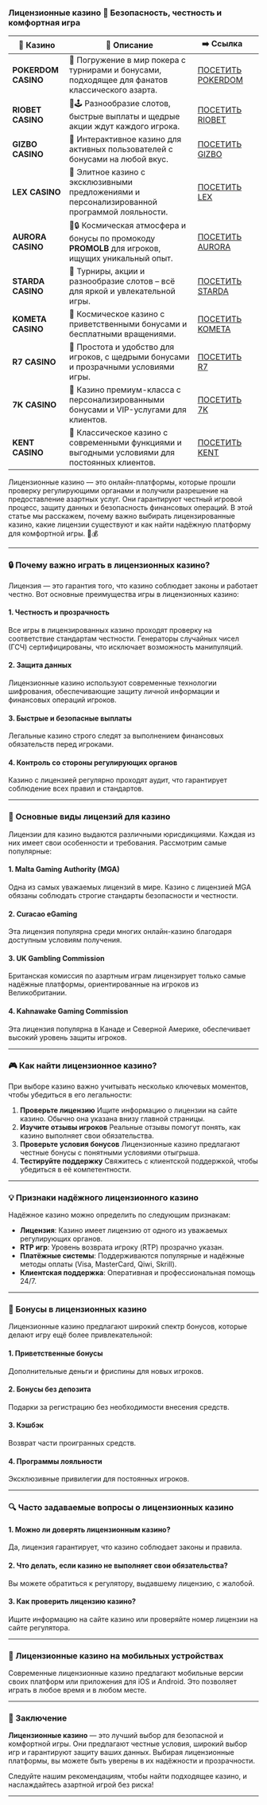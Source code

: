 ### Лицензионные казино 🎰 Безопасность, честность и комфортная игра
| 🎰 Казино           | 📜 Описание                                                                                       | ➡️ Ссылка                                                                                          |   |
| ------------------- | ------------------------------------------------------------------------------------------------- | -------------------------------------------------------------------------------------------------- | - |
| **POKERDOM CASINO** | 🎲 Погружение в мир покера с турнирами и бонусами, подходящее для фанатов классического азарта.   | [ПОСЕТИТЬ POKERDOM](https://brandplay.link/FwVc4f)                                                 |   |
| **RIOBET CASINO**   | 🌟🕹️ Разнообразие слотов, быстрые выплаты и щедрые акции ждут каждого игрока.                    | [ПОСЕТИТЬ RIOBET](https://brandplay.link/TnjsxFvH)                                                 |   |
| **GIZBO CASINO**    | 🚀 Интерактивное казино для активных пользователей с бонусами на любой вкус.                      | [ПОСЕТИТЬ GIZBO](https://brandplay.link/rvzLrVLp)                                                  |   |
| **LEX CASINO**      | 🎰 Элитное казино с эксклюзивными предложениями и персонализированной программой лояльности.      | [ПОСЕТИТЬ LEX](https://brandplay.link/VMqNXPFs)                                                    |   |
| **AURORA CASINO**   | 🌌🔒 Космическая атмосфера и бонусы по промокоду **PROMOLB** для игроков, ищущих уникальный опыт. | [ПОСЕТИТЬ AURORA](https://10trafic-stat2.com/click/668546556bcc6313411604bc/6766/13031/subaccount) |   |
| **STARDA CASINO**   | 🌠 Турниры, акции и разнообразие слотов – всё для яркой и увлекательной игры.                     | [ПОСЕТИТЬ STARDA](https://brandplay.link/HDcDrxLk)                                                 |   |
| **KOMETA CASINO**   | 💫 Космическое казино с приветственными бонусами и бесплатными вращениями.                        | [ПОСЕТИТЬ KOMETA](https://brandplay.link/jHzFFYGv)                                                 |   |
| **R7 CASINO**       | 🎯 Простота и удобство для игроков, с щедрыми бонусами и прозрачными условиями игры.              | [ПОСЕТИТЬ R7](https://brandplay.link/dByFXP7h)                                                     |   |
| **7K CASINO**       | 💎 Казино премиум-класса с персонализированными бонусами и VIP-услугами для клиентов.             | [ПОСЕТИТЬ 7K](https://brandplay.link/dd46bNgD)                                                     |   |
| **KENT CASINO**     | 🎲 Классическое казино с современными функциями и выгодными условиями для постоянных клиентов.    | [ПОСЕТИТЬ KENT](https://brandplay.link/XRH1g6Vb)                                                   |   |
Лицензионные казино — это онлайн-платформы, которые прошли проверку регулирующими органами и получили разрешение на предоставление азартных услуг. Они гарантируют честный игровой процесс, защиту данных и безопасность финансовых операций. В этой статье мы расскажем, почему важно выбирать лицензированные казино, какие лицензии существуют и как найти надёжную платформу для комфортной игры. 🎰💰

***

### 🔒 Почему важно играть в лицензионных казино?

Лицензия — это гарантия того, что казино соблюдает законы и работает честно. Вот основные преимущества игры в лицензионных казино:

#### **1. Честность и прозрачность**

Все игры в лицензированных казино проходят проверку на соответствие стандартам честности. Генераторы случайных чисел (ГСЧ) сертифицированы, что исключает возможность манипуляций.

#### **2. Защита данных**

Лицензионные казино используют современные технологии шифрования, обеспечивающие защиту личной информации и финансовых операций игроков.

#### **3. Быстрые и безопасные выплаты**

Легальные казино строго следят за выполнением финансовых обязательств перед игроками.

#### **4. Контроль со стороны регулирующих органов**

Казино с лицензией регулярно проходят аудит, что гарантирует соблюдение всех правил и стандартов.

***

### 📜 Основные виды лицензий для казино

Лицензии для казино выдаются различными юрисдикциями. Каждая из них имеет свои особенности и требования. Рассмотрим самые популярные:

#### **1. Malta Gaming Authority (MGA)**

Одна из самых уважаемых лицензий в мире. Казино с лицензией MGA обязаны соблюдать строгие стандарты безопасности и честности.

#### **2. Curacao eGaming**

Эта лицензия популярна среди многих онлайн-казино благодаря доступным условиям получения.

#### **3. UK Gambling Commission**

Британская комиссия по азартным играм лицензирует только самые надёжные платформы, ориентированные на игроков из Великобритании.

#### **4. Kahnawake Gaming Commission**

Эта лицензия популярна в Канаде и Северной Америке, обеспечивает высокий уровень защиты игроков.

***

### 🎮 Как найти лицензионное казино?

При выборе казино важно учитывать несколько ключевых моментов, чтобы убедиться в его легальности:

1. **Проверьте лицензию**
   Ищите информацию о лицензии на сайте казино. Обычно она указана внизу главной страницы.
2. **Изучите отзывы игроков**
   Реальные отзывы помогут понять, как казино выполняет свои обязательства.
3. **Проверьте условия бонусов**
   Лицензионные казино предлагают честные бонусы с понятными условиями отыгрыша.
4. **Тестируйте поддержку**
   Свяжитесь с клиентской поддержкой, чтобы убедиться в её компетентности.

***

### 💡 Признаки надёжного лицензионного казино

Надёжное казино можно определить по следующим признакам:

* **Лицензия**: Казино имеет лицензию от одного из уважаемых регулирующих органов.
* **RTP игр**: Уровень возврата игроку (RTP) прозрачно указан.
* **Платёжные системы**: Поддерживаются популярные и надёжные методы оплаты (Visa, MasterCard, Qiwi, Skrill).
* **Клиентская поддержка**: Оперативная и профессиональная помощь 24/7.

***

### 🎁 Бонусы в лицензионных казино

Лицензионные казино предлагают широкий спектр бонусов, которые делают игру ещё более привлекательной:

#### **1. Приветственные бонусы**

Дополнительные деньги и фриспины для новых игроков.

#### **2. Бонусы без депозита**

Подарки за регистрацию без необходимости внесения средств.

#### **3. Кэшбэк**

Возврат части проигранных средств.

#### **4. Программы лояльности**

Эксклюзивные привилегии для постоянных игроков.

***

### 🔍 Часто задаваемые вопросы о лицензионных казино

#### **1. Можно ли доверять лицензионным казино?**

Да, лицензия гарантирует, что казино соблюдает законы и правила.

#### **2. Что делать, если казино не выполняет свои обязательства?**

Вы можете обратиться к регулятору, выдавшему лицензию, с жалобой.

#### **3. Как проверить лицензию казино?**

Ищите информацию на сайте казино или проверяйте номер лицензии на сайте регулятора.

***

### 📱 Лицензионные казино на мобильных устройствах

Современные лицензионные казино предлагают мобильные версии своих платформ или приложения для iOS и Android. Это позволяет играть в любое время и в любом месте.

***

### 🎯 Заключение

**Лицензионные казино** — это лучший выбор для безопасной и комфортной игры. Они предлагают честные условия, широкий выбор игр и гарантируют защиту ваших данных. Выбирая лицензионные платформы, вы можете быть уверены в их надёжности и прозрачности.

Следуйте нашим рекомендациям, чтобы найти подходящее казино, и наслаждайтесь азартной игрой без риска!

***
